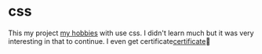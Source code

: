 # css 

This my project <a href="https://github.com/Yurii108/css-project-practice">my hobbies</a> with use css. I didn't learn much but it was very interesting in that to continue. I even get certificate<a href="https://github.com/Yurii108/css-project-practice">certificate</a>🙂

